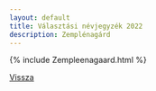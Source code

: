 ```yaml
---
layout: default
title: Választási névjegyzék 2022
description: Zemplénagárd
---
```


{% include Zempleenagaard.html %}

[Vissza](./)